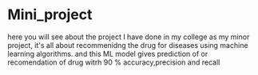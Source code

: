 # Mini_project
here you will see about the project I have done in my college as my minor project, it's all about recommenidng the drug for diseases using machine learning algorithms. and this ML model gives prediction of or recomendation of drug witrh 90 % accuracy,precision and recall

